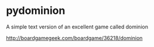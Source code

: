 pydominion
==========

A simple text version of an excellent game called dominion

http://boardgamegeek.com/boardgame/36218/dominion
